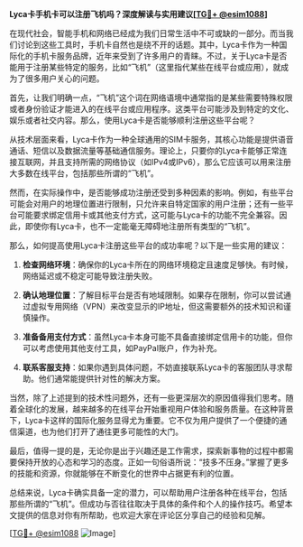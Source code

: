 **Lyca卡手机卡可以注册飞机吗？深度解读与实用建议[[TG💪+ @esim1088](https://t.me/s/esim1088)]**

在现代社会，智能手机和网络已经成为我们日常生活中不可或缺的一部分。而当我们讨论到这些工具时，手机卡自然也是绕不开的话题。其中，Lyca卡作为一种国际化的手机卡服务品牌，近年来受到了许多用户的青睐。不过，关于Lyca卡是否能用于注册某些特定的服务，比如“飞机”（这里指代某些在线平台或应用），就成为了很多用户关心的问题。

首先，让我们明确一点，“飞机”这个词在网络语境中通常指的是某些需要特殊权限或者身份验证才能进入的在线平台或应用程序。这类平台可能涉及到特定的文化、娱乐或者社交内容。那么，使用Lyca卡是否能够顺利注册这些平台呢？

从技术层面来看，Lyca卡作为一种全球通用的SIM卡服务，其核心功能是提供语音通话、短信以及数据流量等基础通信服务。理论上，只要你的Lyca卡能够正常连接互联网，并且支持所需的网络协议（如IPv4或IPv6），那么它应该可以用来注册大多数在线平台，包括那些所谓的“飞机”。

然而，在实际操作中，是否能够成功注册还受到多种因素的影响。例如，有些平台可能会对用户的地理位置进行限制，只允许来自特定国家的用户注册；还有一些平台可能要求绑定信用卡或其他支付方式，这可能与Lyca卡的功能不完全兼容。因此，即使你有Lyca卡，也不一定能毫无障碍地注册所有类型的“飞机”。

那么，如何提高使用Lyca卡注册这些平台的成功率呢？以下是一些实用的建议：

1. **检查网络环境**：确保你的Lyca卡所在的网络环境稳定且速度足够快。有时候，网络延迟或不稳定可能导致注册失败。

2. **确认地理位置**：了解目标平台是否有地域限制。如果存在限制，你可以尝试通过虚拟专用网络（VPN）来改变显示的IP地址，但这需要额外的技术知识和谨慎操作。

3. **准备备用支付方式**：虽然Lyca卡本身可能不具备直接绑定信用卡的功能，但你可以考虑使用其他支付工具，如PayPal账户，作为补充。

4. **联系客服支持**：如果你遇到具体问题，不妨直接联系Lyca卡的客服团队寻求帮助。他们通常能提供针对性的解决方案。

当然，除了上述提到的技术性问题外，还有一些更深层次的原因值得我们思考。随着全球化的发展，越来越多的在线平台开始重视用户体验和服务质量。在这种背景下，Lyca卡这样的国际化服务显得尤为重要。它不仅为用户提供了一个便捷的通信渠道，也为他们打开了通往更多可能性的大门。

最后，值得一提的是，无论你是出于兴趣还是工作需求，探索新事物的过程中都需要保持开放的心态和学习的态度。正如一句俗语所说：“技多不压身。”掌握了更多的技能和资源，你就能够在不断变化的世界中占据更有利的位置。

总结来说，Lyca卡确实具备一定的潜力，可以帮助用户注册各种在线平台，包括那些所谓的“飞机”。但成功与否往往取决于具体的条件和个人的操作技巧。希望本文提供的信息对你有所帮助，也欢迎大家在评论区分享自己的经验和见解。

[[TG💪+ @esim1088](https://t.me/s/esim1088) ![Image](https://i.postimg.cc/4NQfJmqS/Snipaste-2025-05-13-00-14-12.png)]